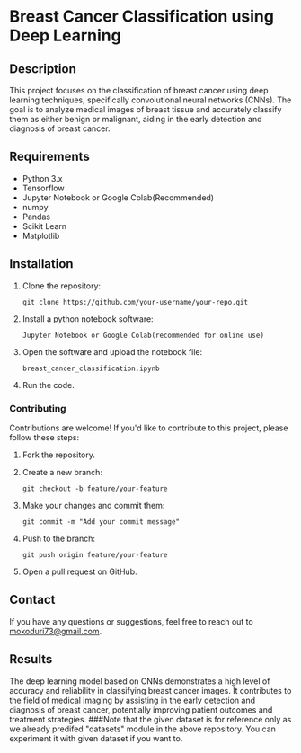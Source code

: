 # Breast Cancer Classification using Deep Learning
## Description
This project focuses on the classification of breast cancer using deep learning techniques, specifically convolutional neural networks (CNNs). The goal is to analyze medical images of breast tissue and accurately classify them as either benign or malignant, aiding in the early detection and diagnosis of breast cancer.
## Requirements
- Python 3.x
- Tensorflow
- Jupyter Notebook or Google Colab(Recommended)
- numpy
- Pandas
- Scikit Learn
- Matplotlib

## Installation

1. Clone the repository:
   ```
   git clone https://github.com/your-username/your-repo.git
   ```

2. Install a python notebook software:
   ```
   Jupyter Notebook or Google Colab(recommended for online use)
   ```
3. Open the software and upload the notebook file:
   ```
   breast_cancer_classification.ipynb
   ```

4. Run the code.

### Contributing

Contributions are welcome! If you'd like to contribute to this project, please follow these steps:

1. Fork the repository.

2. Create a new branch:
   ```
   git checkout -b feature/your-feature
   ```

3. Make your changes and commit them:
   ```
   git commit -m "Add your commit message"
   ```

4. Push to the branch:
   ```
   git push origin feature/your-feature
   ```

5. Open a pull request on GitHub.

## Contact

If you have any questions or suggestions, feel free to reach out to [mokoduri73@gmail.com](mailto:mkoduri73@gmail.com).

## Results
The deep learning model based on CNNs demonstrates a high level of accuracy and reliability in classifying breast cancer images. It contributes to the field of medical imaging by assisting in the early detection and diagnosis of breast cancer, potentially improving patient outcomes and treatment strategies.
###Note that the given dataset is for reference only as we already predifed "datasets" module in the above repository. You can experiment it with given dataset if you want to.

